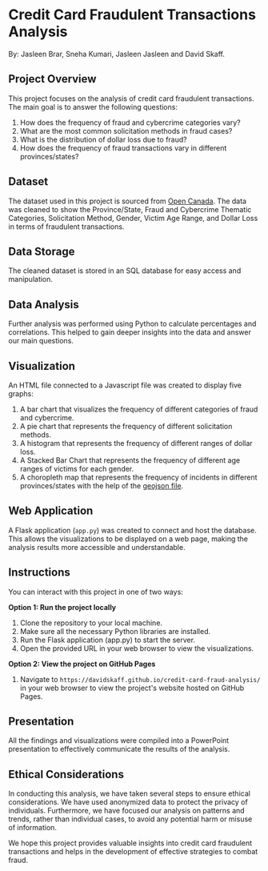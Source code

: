# Credit Card Fraudulent Transactions Analysis

By: Jasleen Brar, Sneha Kumari, Jasleen Jasleen and David Skaff.

## Project Overview

This project focuses on the analysis of credit card fraudulent transactions. The main goal is to answer the following questions:

1. How does the frequency of fraud and cybercrime categories vary?
2. What are the most common solicitation methods in fraud cases?
3. What is the distribution of dollar loss due to fraud?
4. How does the frequency of fraud transactions vary in different provinces/states?

## Dataset

The dataset used in this project is sourced from [Open Canada](https://open.canada.ca/data/en/dataset/6a09c998-cddb-4a22-beff-4dca67ab892f/resource/43c67af5-e598-4a9b-a484-fe1cb5d775b5/view/34ecea5c-4912-49d6-bea3-7b9aead8f4bc). The data was cleaned to show the Province/State, Fraud and Cybercrime Thematic Categories, Solicitation Method, Gender, Victim Age Range, and Dollar Loss in terms of fraudulent transactions.

## Data Storage

The cleaned dataset is stored in an SQL database for easy access and manipulation.

## Data Analysis

Further analysis was performed using Python to calculate percentages and correlations. This helped to gain deeper insights into the data and answer our main questions.

## Visualization

An HTML file connected to a Javascript file was created to display five graphs:

1. A bar chart that visualizes the frequency of different categories of fraud and cybercrime.
2. A pie chart that represents the frequency of different solicitation methods.
3. A histogram that represents the frequency of different ranges of dollar loss.
4. A Stacked Bar Chart that represents the frequency of different age ranges of victims for each gender.
5. A choropleth map that represents the frequency of incidents in different provinces/states with the help of the [geojson file](https://cartographyvectors.com/map/116-canada-outline-with-provinces).

## Web Application

A Flask application (`app.py`) was created to connect and host the database. This allows the visualizations to be displayed on a web page, making the analysis results more accessible and understandable.

## Instructions

You can interact with this project in one of two ways:

**Option 1: Run the project locally**
1. Clone the repository to your local machine.
2. Make sure all the necessary Python libraries are installed.
3. Run the Flask application (app.py) to start the server.
4. Open the provided URL in your web browser to view the visualizations.

**Option 2: View the project on GitHub Pages**
1. Navigate to `https://davidskaff.github.io/credit-card-fraud-analysis/` in your web browser to view the project's website hosted on GitHub Pages.

## Presentation

All the findings and visualizations were compiled into a PowerPoint presentation to effectively communicate the results of the analysis.

## Ethical Considerations

In conducting this analysis, we have taken several steps to ensure ethical considerations. We have used anonymized data to protect the privacy of individuals. Furthermore, we have focused our analysis on patterns and trends, rather than individual cases, to avoid any potential harm or misuse of information.

We hope this project provides valuable insights into credit card fraudulent transactions and helps in the development of effective strategies to combat fraud.
